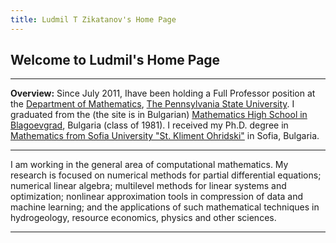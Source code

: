 ```yaml
---
title: Ludmil T Zikatanov's Home Page
---
```


## Welcome to Ludmil's Home Page 
---

**Overview:** Since July 2011, Ihave been holding a Full Professor position at the [Department of Mathematics](http://www.math.psu.edu/), [The Pennsylvania State University](http://www.psu.edu/). I graduated from the (the site is in Bulgarian) [Mathematics High School in Blagoevgrad](http://www.pmg-blg.com/), Bulgaria (class of 1981). I received my Ph.D. degree in [Mathematics from Sofia University "St. Kliment Ohridski"](https://www.fmi.uni-sofia.bg/en) in Sofia, Bulgaria.  

---
I am working in the general area of computational mathematics. My research is focused on numerical methods for partial differential equations; numerical linear algebra; multilevel methods for linear systems and optimization; nonlinear approximation tools in compression of data and machine learning; and the applications of such mathematical techniques in hydrogeology, resource economics, physics and other sciences.

---
